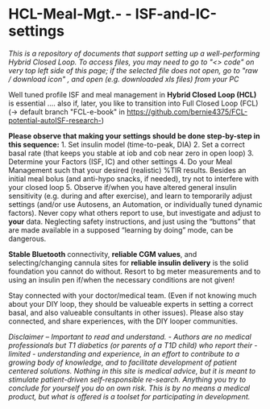 # HCL-Meal-Mgt.- - ISF-and-IC-settings

*This is a repository of documents that support setting up a well-performing Hybrid Closed Loop. To access files, you may need to go to "<> code" on very top left side of this page; if the selected file does not open, go to  "raw  / download icon" , and open (e.g. downloaded xls files) from your PC*

Well tuned profile ISF and meal management in **Hybrid Closed Loop (HCL)** is essential ....  also if, later, you like to transition into Full Closed Loop (FCL) (-> default branch "FCL-e-book" in https://github.com/bernie4375/FCL-potential-autoISF-research-)

**Please observe that making your settings should be done step-by-step in this sequence:** 1. Set insulin model (time-to-peak, DIA)  2. Set a correct basal rate (that keeps you stable at iob and cob near zero in open loop) 3. Determine your
Factors (ISF, IC) and other settings 4. Do your Meal Management such that your desired (realistic) %TIR results. Besides an initial meal bolus (and anti-hypo snacks, if needed), try not to interfere with your closed loop  5. Observe if/when you have altered general insulin sensitivity (e.g. during and after exercise), and learn to temporarily adjust settings (and/or use Autosens, an Automation, or individually tuned dynamic factors).
Never copy what others report to use, but investigate and adjust to **your** data. Neglecting safety instructions, and just using the “buttons” that are made available in a supposed “learning by doing” mode, can be dangerous.

**Stable Bluetooth** connectivity, **reliable CGM values**, and selecting/changing cannula sites for **reliable insulin delivery** is the solid foundation you cannot do without. Resort to bg meter measurements and to using an insulin pen if/when the necessary conditions are not given!

Stay connected with your doctor/medical team. (Even if not knowing much about your DIY loop, they should be valueable experts in setting a correct basal, and also valueable consultants in other issues). 
Please also stay connected, and share experiences, with the DIY looper communities.

*Disclaimer – Important to read and understand. - 
Authors are no medical professionals but T1 diabetics (or parents of a T1D child) who report their -limited - understanding and experience, in an effort to contribute to a growing body of knowledge, and to facilitate development of patient centered solutions. 
Nothing in this site is medical advice, but it is meant to stimulate patient-driven self-responsible re-search. Anything you try to conclude for yourself you do on own risk. This is by no means a medical product, but what is offered is a toolset for participating in development.* 




